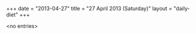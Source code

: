 +++
date = "2013-04-27"
title = "27 April 2013 (Saturday)"
layout = "daily-diet"
+++


\<no entries\>

